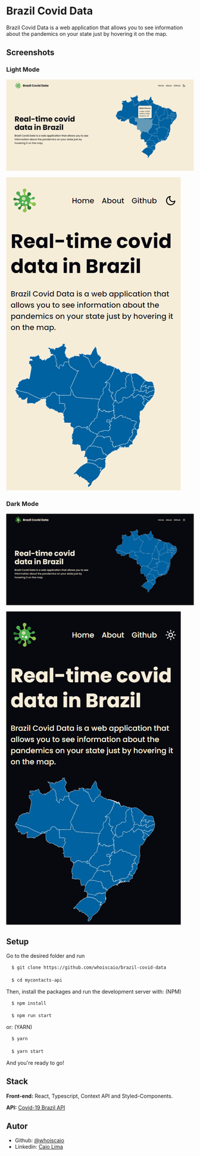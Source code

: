 # Brazil Covid Data

Brazil Covid Data is a web application that allows you to see information about the pandemics on your state just by hovering it on the map.
## Screenshots

### Light Mode

![Desktop Screenshot](./.github/desktop-screenshot-light-mode.png)

![Mobile Screenshot](./.github/mobile-screenshot-light-mode.png)

### Dark Mode

![Desktop Screenshot](./.github/desktop-screenshot-dark-mode.png)

![Mobile Screenshot](./.github/mobile-screenshot-dark-mode.png)


## Setup

Go to the desired folder and run

```bash
  $ git clone https://github.com/whoiscaio/brazil-covid-data

  $ cd mycontacts-api
```

Then, install the packages and run the development server with:
(NPM)

```bash
  $ npm install

  $ npm run start
```

or: (YARN)

```bash
  $ yarn

  $ yarn start
```

And you're ready to go!


    
## Stack

**Front-end:** React, Typescript, Context API and Styled-Components.

**API:** [Covid-19 Brazil API](https://covid19-brazil-api.vercel.app/)


## Autor

- Github: [@whoiscaio](https://www.github.com/octokatherine)
- Linkedin: [Caio Lima](https://www.linkedin.com/in/lima-caio)


